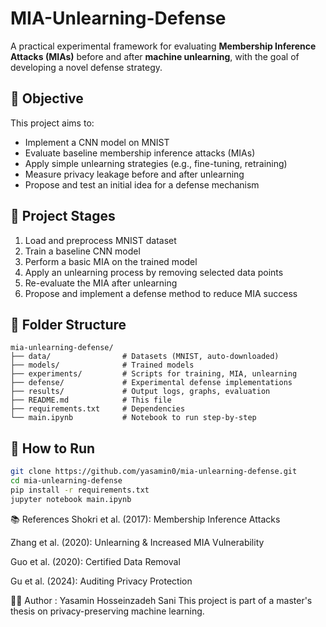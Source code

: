 # MIA-Unlearning-Defense

A practical experimental framework for evaluating **Membership Inference Attacks (MIAs)** before and after **machine unlearning**, with the goal of developing a novel defense strategy.

## 🎯 Objective

This project aims to:

- Implement a CNN model on MNIST
- Evaluate baseline membership inference attacks (MIAs)
- Apply simple unlearning strategies (e.g., fine-tuning, retraining)
- Measure privacy leakage before and after unlearning
- Propose and test an initial idea for a defense mechanism

## 🧪 Project Stages

1. Load and preprocess MNIST dataset
2. Train a baseline CNN model
3. Perform a basic MIA on the trained model
4. Apply an unlearning process by removing selected data points
5. Re-evaluate the MIA after unlearning
6. Propose and implement a defense method to reduce MIA success

## 📁 Folder Structure

```text
mia-unlearning-defense/
├── data/                # Datasets (MNIST, auto-downloaded)
├── models/              # Trained models
├── experiments/         # Scripts for training, MIA, unlearning
├── defense/             # Experimental defense implementations
├── results/             # Output logs, graphs, evaluation
├── README.md            # This file
├── requirements.txt     # Dependencies
└── main.ipynb           # Notebook to run step-by-step
```

## 🚀 How to Run

```bash
git clone https://github.com/yasamin0/mia-unlearning-defense.git
cd mia-unlearning-defense
pip install -r requirements.txt
jupyter notebook main.ipynb
```

📚 References
Shokri et al. (2017): Membership Inference Attacks

Zhang et al. (2020): Unlearning & Increased MIA Vulnerability

Guo et al. (2020): Certified Data Removal

Gu et al. (2024): Auditing Privacy Protection

👨‍💻 Author : Yasamin Hosseinzadeh Sani
This project is part of a master's thesis on privacy-preserving machine learning.
